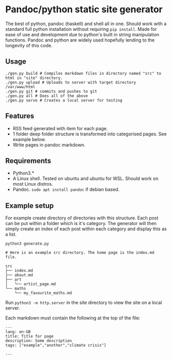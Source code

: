 # Pandoc/python static site generator

The best of python, pandoc (haskell) and shell all in one. Should work with a standard full python installation without requiring `pip install`. Made for ease of use and development due to python's built in string manipulation functions. Pandoc and python are widely used hopefully lending to the longevity of this code.

## Usage

```
./gen.py build # Compiles markdown files in directory named "src" to html in "site" directory.
./gen.py upload # Uploads to server with target directory /var/www/html
./gen.py git # commits and pushes to git
./gen.py all # Does all of the above
./gen.py serve # Creates a local server for testing
```

## Features
- RSS feed generated with item for each page.
- 1 folder deep folder structure is transformed into categorised pages. See example below.
- Write pages in pandoc markdown.

## Requirements
- Python3.\*
- A Linux shell. Tested on ubuntu and ubuntu for WSL. Should work on most Linux distros.
- Pandoc. `sudo apt install pandoc` if debian based.

## Example setup

For example create directory of directories with this structure. Each post can be put within a folder which is it's category. The generator will then simply create an index of each post within each category and display this as a list.
```
python3 generate.py

# Here is an example src directory. The home page is the index.md file.

src
├── index.md
├── about.md
├── art
│   └── artist_page.md
└── maths
    └── my_favourite_maths.md

```
Run `python3 -m http.server` in the site directory to view the site on a local server.

Each markdown must contain the following at the top of the file:

```
---
lang: en-GB
title: Title for page
description: Some description
tags: ["example","another","climate crisis"]

---
```
